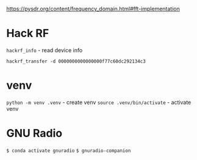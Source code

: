 https://pysdr.org/content/frequency_domain.html#fft-implementation


# Hack RF
`hackrf_info` - read device info

`hackrf_transfer -d 0000000000000000f77c60dc292134c3`

# venv
`python -m venv .venv` - create venv
`source .venv/bin/activate` - activate venv


# GNU Radio
`$ conda activate gnuradio`
`$ gnuradio-companion`